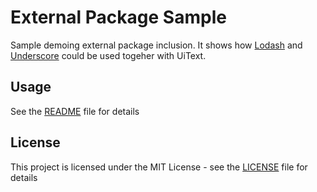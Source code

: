 # External Package Sample

Sample demoing external package inclusion.
It shows how [Lodash](https://lodash.com/) and [Underscore](https://underscorejs.org/) could be used togeher with UiText. 

## Usage

See the [README](../README.md) file for details

## License

This project is licensed under the MIT License - see the [LICENSE](../LICENSE) file for details
